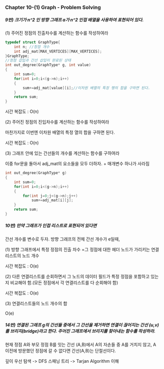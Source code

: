 ### Chapter 10-(1) Graph - Problem Solving

##### 9번) 크기가 n^2 인 방향 그래프 a가 n^2 인접 배열을 사용하여 표현되어 있다. 

(1) 주어진 정점의 진출차수를 계산하는 함수를 작성하여라

```c
typedef struct GraphType{
    int n; //정점 개수
    int adj_mat[MAX_VERTICES][MAX_VERTICES];
}GraphType;
//정점 삽입과 간선 삽입이 완료된 상태
int out_degree(GraphType* g, int value)
{
    int sum=0;
    for(int i=0;i<(g->n);i++)
    {
        sum+=adj_mat[value][i];//이차원 배열의 특정 행의 합을 구하면 된다.
    }
    return sum;
}
```

시간 복잡도 : O(n)

(2) 주어진 정점의 진입차수를 계산하는 함수를 작성하여라

마찬가지로 이번엔 이차원 배열의 특정 열의 합을 구하면 된다. 

시간 복잡도 : O(n)

(3) 그래프 안에 있는 간선들의 개수를 계산하는 함수를 구하여라

이중 for문을 돌아서 adj_mat의 요소들을 모두 더하자. + 매개변수 하나가 사라짐

```c
int out_degree(GraphType* g)
{
    int sum=0;
    for(int i=0;i<(g->n);i++)
    {
        for(int j=0;j<(g->n);j++)
        	sum+=adj_mat[i][j];
    }
    return sum;
}
```

##### 10번) 만약 그래프가 인접 리스트로 표현되어 있다면

간선 개수를 변수로 두자. 방향 그래프의 전체 간선 개수가 e일때,

(1) 방향 그래프에서 특정 정점의 진출 차수 =그 정점에 대한 헤더 노드가 가리키는 연결 리스트의 노드 개수

시간 복잡도 :  O(e)

(2) 다른 연결리스트를 순회하면서 그 노드의 데이터 필드가 특정 정점을 포함하고 있는지 비교해야 함.(모든 정점에서 각 연결리스트를 다 순회해야 함)

시간 복잡도 : O(e)

(3) 연결리스트들의 노드 개수의 합

O(e)

#####  14번) 연결된 그래프 g의 간선들 중에서 그 간선을 제거하면 연결이 끊어지는 간선 (u,v)를 브리지(bridge)라고 한다. 주어진 그래프에서 브리지를 찾아내는 함수를 작성하라.

현재 정점 A와 부모 정점 B를 잇는 간선 (A,B)에서 A의 자손들 중 A를 거치지 않고, A 이전에 방문했던 정점에 갈 수 없다면 간선(A,B)는 단절선이다.

깊이 우선 탐색 -> DFS 스패닝 트리 -> Tarjan Algorithm 이해

